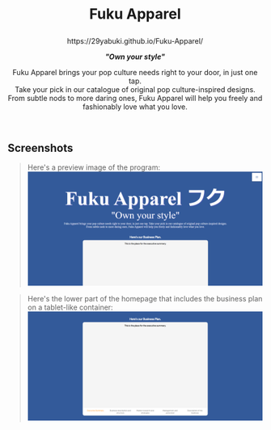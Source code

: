 # <p align="center">Fuku Apparel</p>
<p align="center">https://29yabuki.github.io/Fuku-Apparel/</p>
<p align="center"><i><b>"Own your style"</b></i></p>
<p align='center'>
Fuku Apparel brings your pop culture needs right to your door, in just one tap.<br>
Take your pick in our catalogue of original pop culture-inspired designs.<br>
From subtle nods to more daring ones, Fuku Apparel will help you freely and fashionably love what you love.
<p>
<br>

## Screenshots
> Here's a preview image of the program:
![Homepage](https://github.com/29yabuki/Fuku-Apparel/blob/main/images/homepage.png)

> Here's the lower part of the homepage that includes the business plan on a tablet-like container:
![Homepage Tablet](https://github.com/29yabuki/Fuku-Apparel/blob/main/images/homepage_tablet.png)